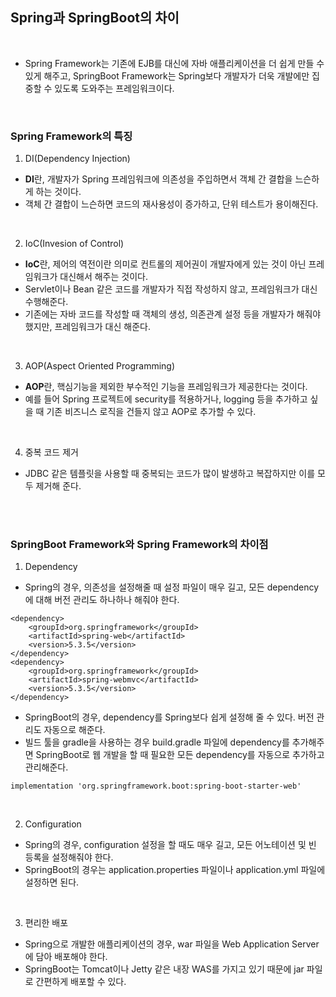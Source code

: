 ## Spring과 SpringBoot의 차이

<br>

- Spring Framework는 기존에 EJB를 대신에 자바 애플리케이션을 더 쉽게 만들 수 있게 해주고, SpringBoot Framework는 Spring보다 개발자가 더욱 개발에만 집중할 수 있도록 도와주는 프레임워크이다.

<br>

### Spring Framework의 특징

1. DI(Dependency Injection)

- **DI**란, 개발자가 Spring 프레임워크에 의존성을 주입하면서 객체 간 결합을 느슨하게 하는 것이다.
- 객체 간 결합이 느슨하면 코드의 재사용성이 증가하고, 단위 테스트가 용이해진다.

<br>

2. IoC(Invesion of Control)

- **IoC**란, 제어의 역전이란 의미로 컨트롤의 제어권이 개발자에게 있는 것이 아닌 프레임워크가 대신해서 해주는 것이다.
- Servlet이나 Bean 같은 코드를 개발자가 직접 작성하지 않고, 프레임워크가 대신 수행해준다.
- 기존에는 자바 코드를 작성할 때 객체의 생성, 의존관계 설정 등을 개발자가 해줘야 했지만, 프레임워크가 대신 해준다.

<br>

3. AOP(Aspect Oriented Programming)

- **AOP**란, 핵심기능을 제외한 부수적인 기능을 프레임워크가 제공한다는 것이다.
- 예를 들어 Spring 프로젝트에 security를 적용하거나, logging 등을 추가하고 싶을 때 기존 비즈니스 로직을 건들지 않고 AOP로 추가할 수 있다.

<br>

4. 중복 코드 제거

- JDBC 같은 템플릿을 사용할 때 중복되는 코드가 많이 발생하고 복잡하지만 이를 모두 제거해 준다.

<br><br>

### SpringBoot Framework와 Spring Framework의 차이점

1. Dependency

- Spring의 경우, 의존성을 설정해줄 때 설정 파일이 매우 길고, 모든 dependency에 대해 버전 관리도 하나하나 해줘야 한다.

```
<dependency>
    <groupId>org.springframework</groupId>
    <artifactId>spring-web</artifactId>
    <version>5.3.5</version>
</dependency>
<dependency>
    <groupId>org.springframework</groupId>
    <artifactId>spring-webmvc</artifactId>
    <version>5.3.5</version>
</dependency>
```

- SpringBoot의 경우, dependency를 Spring보다 쉽게 설정해 줄 수 있다. 버전 관리도 자동으로 해준다.
- 빌드 툴을 gradle을 사용하는 경우 build.gradle 파일에 dependency를 추가해주면 SpringBoot로 웹 개발을 할 때 필요한 모든 dependency를 자동으로 추가하고 관리해준다.

```
implementation 'org.springframework.boot:spring-boot-starter-web'
```

<br>

2. Configuration

- Spring의 경우, configuration 설정을 할 때도 매우 길고, 모든 어노테이션 및 빈 등록을 설정해줘야 한다.
- SpringBoot의 경우는 application.properties 파일이나 application.yml 파일에 설정하면 된다.

<br>

3. 편리한 배포

- Spring으로 개발한 애플리케이션의 경우, war 파일을 Web Application Server에 담아 배포해야 한다.
- SpringBoot는 Tomcat이나 Jetty 같은 내장 WAS를 가지고 있기 때문에 jar 파일로 간편하게 배포할 수 있다.
